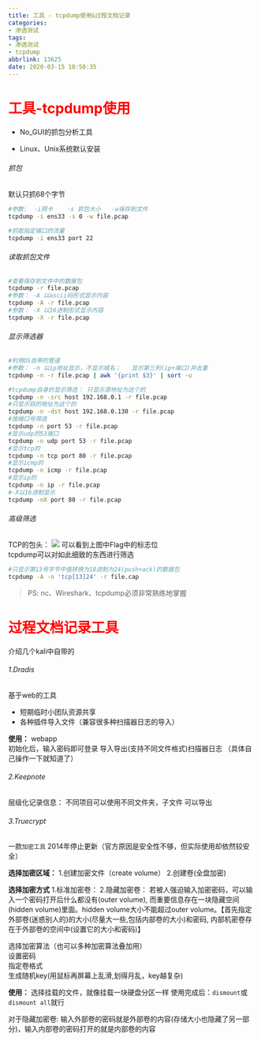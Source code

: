 ```yaml
---
title: 工具 - tcpdump使用&过程文档记录
categories:
- 渗透测试
tags:
- 渗透测试
- tcpdump
abbrlink: 13625
date: 2020-03-15 18:50:35
---
```






# <font color=red>工具-tcpdump使用</font>

- No_GUI的抓包分析工具

- Linux、Unix系统默认安装


###### 抓包
默认只抓68个字节
```bash
#参数:  -i网卡    -s 抓包大小   -w保存到文件
tcpdump -i ens33 -s 0 -w file.pcap

#抓取指定端口的流量
tcpdump -i ens33 port 22
```

###### 读取抓包文件
```bash
#查看保存到文件中的数据包
tcpdump -r file.pcap
#参数： -A 以ascii码形式显示内容
tcpdump -A -r file.pcap
#参数： -X 以16进制形式显示内容
tcpdump -X -r file.pcap
```

###### 显示筛选器
```bash
#利用OS自带的管道
#参数： -n 以ip地址显示，不显示域名；   显示第三列(ip+端口)并去重
tcpdump -n -r file.pcap | awk '{print $3}' | sort -u

#tcpdump自身的显示筛选： 只显示源地址为这个的
tcpdump -n -src host 192.168.0.1 -r file.pcap
#只显示目的地址为这个的
tcpdump -n -dst host 192.168.0.130 -r file.pcap
#按端口号筛选
tcpdump -n port 53 -r file.pcap
#显示udp的53端口
tcpdump -n udp port 53 -r file.pcap
#显示tcp的
tcpdump -n tcp port 80 -r file.pcap
#显示icmp的
tcpdump -n icmp -r file.pcap
#显示ip的
tcpdump -n ip -r file.pcap
#-X以16进制显示
tcpdump -nX port 80 -r file.pcap

```

###### 高级筛选
TCP的包头：
<img src="https://geoer666-1257264766.cos.ap-beijing.myqcloud.com/20200315180543581_5798.png" />
可以看到上图中Flag中的标志位  
tcpdump可以对如此细致的东西进行筛选  

```bash
#只显示第13号字节中值转换为10进制为24(push+ack)的数据包
tcpdump -A -n 'tcp[13]24' -r file.cap

```



>PS:  nc、Wireshark、tcpdump必须非常熟练地掌握



# <font color=red>过程文档记录工具 </font>
介绍几个kali中自带的

###### 1.Dradis
基于web的工具
- 短期临时小团队资源共享
- 各种插件导入文件（兼容很多种扫描器日志的导入）

**使用：**
webapp  
初始化后，输入密码即可登录
导入导出(支持不同文件格式)扫描器日志
（具体自己操作一下就知道了）


###### 2.Keepnote
层级化记录信息：
不同项目可以使用不同文件夹，子文件
可以导出

###### 3.Truecrypt
一款`加密工具`
2014年停止更新（官方原因是安全性不够，但实际使用却依然较安全）

**选择加密区域：**
1.创建加密文件（create volume）
2.创建卷(全盘加密)  

**选择加密方式**
1.标准加密卷：
2.隐藏加密卷： 若被人强迫输入加密密码，可以输入一个密码打开后什么都没有(outer volume), 而重要信息存在一块隐藏空间(hidden volume)里面。hidden volume大小不能超过outer volume。【首先指定外部卷(迷惑别人的)的大小(尽量大一些,包括内部卷的大小)和密码, 内部机密卷存在于外部卷的空间中(设置它的大小和密码)】


选择加密算法（也可以多种加密算法叠加用）  
设置密码  
指定卷格式  
生成随机key(用鼠标再屏幕上乱滑,划得月乱，key越复杂)


**使用：**
选择挂载的文件，就像挂载一块硬盘分区一样
使用完成后：`dismount`或`dismount all`就行

对于隐藏加密卷: 输入外部卷的密码就是外部卷的内容(存储大小也隐藏了另一部分)，输入内部卷的密码打开的就是内部卷的内容







